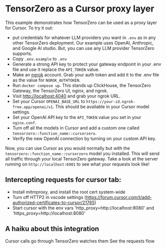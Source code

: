 # TensorZero as a Cursor proxy layer

This example demonstrates how TensorZero can be used as a proxy layer for Cursor. To try it out:

- put credentials for whatever LLM providers you want in `.env` as in any other TensorZero deployment. Our example uses OpenAI, Anthropic, and Google AI studio. But, you can use any LLM provider TensorZero supports.
- Copy `.env.example` to `.env`
- Generate a strong API key to protect your gateway endpoint in your .env file and use it replace the `API_TOKEN` value.
- Make an [ngrok](https://ngrok.com/) account. Grab your auth token and add it to the .env file as the value for `NGROK_AUTHTOKEN`.
- Run `docker compose up`. This stands up ClickHouse, the TensorZero Gateway, the TensorZero UI, nginx, and ngrok.
- Visit [http://localhost:4040](http://localhost:4040) and grab your ngrok URL.
- Set your Cursor `OPENAI_BASE_URL` to `https://your-id.ngrok-free.app/openai/v1`. This should be available in your Cursor model settings.
- Set your OpenAI API key to the `API_TOKEN` value you set in your `nginx.conf`.
- Turn off all the models in Cursor and add a custom one called `tensorzero::function_name::cursorzero`.
- Verify the new OpenAI connection by turning on your custom API key.

Now, you can use Cursor as you would normally but with the `tensorzero::function_name::cursorzero` model you installed.
This will send all traffic through your local TensorZero gateway.
Take a look at the server running on `http://localhost:6901` to see what your requests look like!

## Intercepting requests for cursor tab:

* Install mitmproxy, and install the root cert system-wide
* Turn off HTTP2 in vscode settings (https://forum.cursor.com/t/add-authorized-certificates-to-cursor/21765)
* Start cursor with the env vars 'http_proxy=http://localhost:8080' and 'https_proxy=http://localhost:8080'

## A haiku about this integration

Cursor calls go through
TensorZero watches them
See the requests flow
